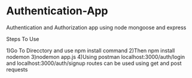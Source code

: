 # Authentication-App
Authentication and Authorization app using node mongoose and express

Steps To Use

1)Go To Direcctory and use npm install command
2)Then npm install nodemon
3)nodemon app.js
4)Using postman localhost:3000/auth/login and localhost:3000/auth/signup routes can be used using get and post requests
